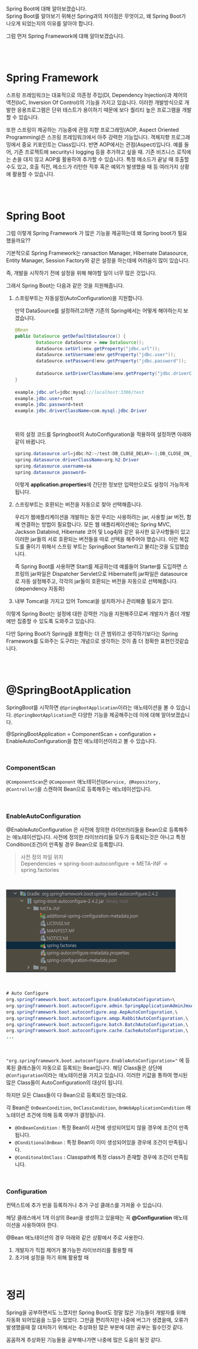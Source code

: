 Spring Boot에 대해 알아보겠습니다.  
Spring Boot를 알아보기 위해선 Spring과의 차이점은 무엇이고, 왜 Spring Boot가 나오게 되었는지의 이유를 알아야 합니다.

그럼 먼저 Spring Framework에 대해 알아보겠습니다.

<br><br>

# Spring Framework
스프링 프레임워크는 대표적으로 의존정 주입(DI, Dependency Injection)과 제어의 역전(IoC, Inversion Of Control)의 기능을 가지고 있습니다. 이러한 개발방식으로 개발한 응용프로그램은 단위 테스트가 용이하기 때문에 보다 퀄리티 높은 프로그램을 개발할 수 있습니다.

또한 스프링이 제공하는 기능중에 관점 지향 프로그래밍(AOP, Aspect Oriented Programming)은 스프링 프레임워크에서 아주 강력한 기능입니다. 객체지향 프로그래밍에서 중요 키포인트는 Class입니다. 반면 AOP에서는 관점(Aspect)입니다. 예를 들어, 기존 프로젝트에 security나 logging 등을 추가하고 싶을 때. 기존 비즈니스 로직에는 손을 대지 않고 AOP를 활용하여 추가할 수 있습니다. 특정 메소드가 끝날 때 호출할 수도 있고, 호출 직전, 메소드가 리턴한 직후 혹은 예외가 발생했을 때 등 여러가지 상황에 활용할 수 있습니다.

<br><br>

# Spring Boot
그럼 이렇게 Spring Framework 가 많은 기능을 제공하는데 왜 Spring boot가 필요했을까요??

기본적으로 Spring Framework는 ransaction Manager, Hibernate Datasource, Entity Manager, Session Factory와 같은 설정을 하는데에 어려움이 많이 있습니다. 

즉, 개발을 시작하기 전에 설정을 위해 해야할 일이 너무 많은 것입니다.

그래서 Spring Boot는 다음과 같은 것을 지원해줍니다.

1. 스프링부트는 자동설정(AutoConfiguration)을 지원합니다.  
    
    만약 DataSource를 설정하려고하면 기존의 Spring에서는 어떻게 해야하는지 보겠습니다.

    ```java
    @Bean
    public DataSource getDefaultDataSource() {
            DataSource dataSource = new DataSource();
            dataSource.setUrl(env.getProperty("jdbc.url"));
            dataSource.setUsername(env.getProperty("jdbc.user"));
            dataSource.setPassword(env.getProperty("jdbc.password"));

            dataSource.setDriverClassName(env.getProperty("jdbc.driverClassName"));
    }

    example.jdbc.url=jdbc:mysql://localhost:3306/test
    example.jdbc.user=root
    example.jdbc.password=test
    example.jdbc.driverClassName=com.mysql.jdbc.Driver

    ```
    
    <br>

    위의 설정 코드를 Springboot의 AutoConfiguration을 적용하여 설정하면 아래와 같이 바뀝니다.

    ```java
    spring.datasource.url=jdbc:h2:~/test:DB_CLOSE_DELAY=-1;DB_CLOSE_ON_EXIT=FALSE
    spring.datasource.driverClassName=org.h2.Driver
    spring.datasource.username=sa
    spring.datasource.password=
    ```

    이렇게 **application.properties**에 간단한 정보만 입력만으로도 설정이 가능하게 됩니다.

2. 스프링부트는 호환되는 버전을 자동으로 찾아 선택해줍니다.
    
    우리가 웹애플리케이션을 개발하는 동안 우리는 사용하려는 jar, 사용할 jar 버전, 함께 연결하는 방법이 필요합니다. 모든 웹 애플리케이션에는 Spring MVC, Jackson Databind, Hibernate 코어 및 Log4j와 같은 유사한 요구사항들이 있고 이러한 jar들의 서로 호환되는 버전들을 따로 선택을 해주어야 했습니다. 이런 복잡도를 줄이기 위해서 스프링 부트는 SpringBoot Starter라고 불리는것을 도입했습니다.

    즉 Spring Boot를 사용하면 Start를 제공하는데 예를들어 Starter를 도입하면 스프링의 jar파일은 Dispatcher Servlet으로 Hibernate의 jar파일은 datasource로 자동 설정해주고, 각각의 jar들이 호환되는 버전을 자동으로 선택해줍니다. (dependency 자동화) 

3. 내부 Tomcat을 가지고 있어 Tomcat을 설치하거나 관리해줄 필요가 없다.


이렇게 Spring Boot는 설정에 대한 강력한 기능을 지원해주므로써 개발자가 좀더 개발에만 집중할 수 있도록 도와주고 있습니다.

다만 Spring Boot가 Spring을 포함하는 더 큰 범위라고 생각하기보다는 Spring Framework를 도와주는 도구라는 개념으로 생각하는 것이 좀 더 정확한 표현인것같습니다.

<br><br>

# @SpringBootApplication

SpringBoot를 시작하면 `@SpringBootApplication`이라는 애노테이션을 볼 수 있습니다. `@SpringBootApplication`은 다양한 기능을 제공해주는데 이에 대해 알아보겠습니다.

@SpringBootApplication = ComponentScan + configuration + EnableAutoConfiguration을 합친 애노테이션이라고 볼 수 있습니다.

<br>

### ComponentScan

`@ComponentScan`은 `@Component` 애노테이션(`@Service, @Repository, @Controller`)을 스캔하여 Bean으로 등록해주는 애노테이션입니다.

<br>

### EnableAutoConfiguration

@EnableAutoConfiguration 은 사전에 정의한 라이브러리들을 Bean으로 등록해주는 애노테이션입니다. 사전에 정의한 라이브러리들 모두가 등록되는것은 아니고 특정 Condition(조건)이 만족될 경우 Bean으로 등록합니다.

> 사전 정의 파일 위치  
Dependencies → spring-boot-autoconfigure → META-INF → spring.factories

<br>

![image1](/Img/SpringBoot.png)

<br>

```java
# Auto Configure
org.springframework.boot.autoconfigure.EnableAutoConfiguration=\
org.springframework.boot.autoconfigure.admin.SpringApplicationAdminJmxAutoConfiguration,\
org.springframework.boot.autoconfigure.aop.AopAutoConfiguration,\
org.springframework.boot.autoconfigure.amqp.RabbitAutoConfiguration,\
org.springframework.boot.autoconfigure.batch.BatchAutoConfiguration,\
org.springframework.boot.autoconfigure.cache.CacheAutoConfiguration,\
...
```

<br>

`"org.springframework.boot.autoconfigure.EnableAutoConfiguration="` 에 등록된 클래스들이 자동으로 등록되는 Bean입니다. 해당 Class들은 상단에 `@Configuration`이라는 애노테이션을 가지고 있습니다. 이러한 키값을 통하여 명시된 많은 Class들이 AutoConfiguration의 대상이 됩니다.

하지만 모든 Class들이 다 Bean으로 등록되진 않는데요.

각 Bean은 `OnBeanCondition`, `OnClassCondition`, `OnWebApplicationCondition` 애노테이션 조건에 의해 등록 여부가 결정됩니다.

- `@OnBeanCondition` : 특정 Bean이 사전에 생성되어있지 않을 경우에 조건이 만족됩니다.
- `@ConditionalOnBean` : 특정 Bean이 이미 생성되어있을 경우에 조건이 만족됩니다.
- `@ConditonalOnClass` : Classpath에 특정 class가 존재할 경우에 조건이 만족됩니다.

<br>

### Configuration

컨텍스트에 추가 빈을 등록하거나 추가 구성 클래스를 가져올 수 있습니다.

해당 클래스에서 1개 이상의 Bean을 생성하고 있을때는 꼭 **@Configuration** 애노테이션을 사용하여야 한다.

@Bean 애노테이션의 경우 아래와 같은 상황에서 주로 사용한다.

1. 개발자가 직접 제어가 불가능한 라이브러리를 활용할 때
2. 초기에 설정을 하기 위해 활용할 때

<br>

# 정리
Spring을 공부하면서도 느꼈지만 Spring Boot도 정말 많은 기능들이 개발자를 위해 자동화 되어있음을 느낄수 있었다. 그만큼 편리하지만 나중에 버그가 생겼을때, 오류가 발생했을때 잘 대처하기 위해서는 추상화된 많은 부분에 대한 공부는 필수인것 같다. 

꼼꼼하게 추상화된 기능들을 공부해나가면 나중에 많은 도움이 될것 같다.